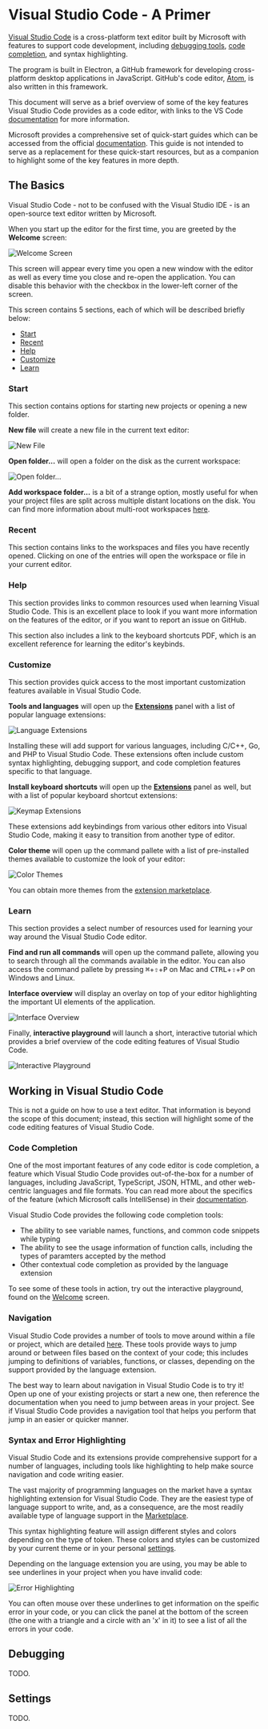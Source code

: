 # Visual Studio Code - A Primer

[Visual Studio Code](http://code.visualstudio.com) is a cross-platform text editor built by Microsoft with features to support code development, including [debugging tools](#Debugging), [code completion](#code-completion), and syntax highlighting.

The program is built in Electron, a GitHub framework for developing cross-platform desktop applications in JavaScript. GitHub's code editor, [Atom](http://atom.io), is also written in this framework.

This document will serve as a brief overview of some of the key features Visual Studio Code provides as a code editor, with links to the VS Code [documentation](https://code.visualstudio.com/docs) for more information.

Microsoft provides a comprehensive set of quick-start guides which can be accessed from the official [documentation](https://code.visualstudio.com/docs). This guide is not intended to serve as a replacement for these quick-start resources, but as a companion to highlight some of the key features in more depth.

## The Basics
Visual Studio Code - not to be confused with the Visual Studio IDE - is an open-source text editor written by Microsoft.

When you start up the editor for the first time, you are greeted by the **Welcome** screen:

![Welcome Screen][welcome-screen]

This screen will appear every time you open a new window with the editor as well as every time you close and re-open the application. You can disable this behavior with the checkbox in the lower-left corner of the screen.

This screen contains 5 sections, each of which will be described briefly below:
- [Start](#start)
- [Recent](#recent)
- [Help](#help)
- [Customize](#customize)
- [Learn](#learn)

### Start
This section contains options for starting new projects or opening a new folder.

**New file** will create a new file in the current text editor:

![New File][new-file]

**Open folder...** will open a folder on the disk as the current workspace:

![Open folder...][open-folder]

**Add workspace folder...** is a bit of a strange option, mostly useful for when your project files are split across multiple distant locations on the disk. You can find more information about multi-root workspaces [here](https://code.visualstudio.com/docs/editor/multi-root-workspaces).

### Recent
This section contains links to the workspaces and files you have recently opened. Clicking on one of the entries will open the workspace or file in your current editor.

### Help
This section provides links to common resources used when learning Visual Studio Code. This is an excellent place to look if you want more information on the features of the editor, or if you want to report an issue on GitHub.

This section also includes a link to the keyboard shortcuts PDF, which is an excellent reference for learning the editor's keybinds.

### Customize
This section provides quick access to the most important customization features available in Visual Studio Code.

**Tools and languages** will open up the [**Extensions**](#extensions) panel with a list of popular language extensions:

![Language Extensions][language-exts]

Installing these will add support for various languages, including C/C++, Go, and PHP to Visual Studio Code. These extensions often include custom syntax highlighting, debugging support, and code completion features specific to that language.

**Install keyboard shortcuts** will open up the [**Extensions**](#extensions) panel as well, but with a list of popular keyboard shortcut extensions:

![Keymap Extensions][keymap-exts]

These extensions add keybindings from various other editors into Visual Studio Code, making it easy to transition from another type of editor.

**Color theme** will open up the command pallete with a list of pre-installed themes available to customize the look of your editor:

![Color Themes][color-themes]

You can obtain more themes from the [extension marketplace](#extensions).

### Learn
This section provides a select number of resources used for learning your way around the Visual Studio Code editor.

**Find and run all commands** will open up the command pallete, allowing you to search through all the commands available in the editor. You can also access the command pallete by pressing <kbd>⌘</kbd>+<kbd>⇧</kbd>+<kbd>P</kbd> on Mac and <kbd>CTRL</kbd>+<kbd>⇧</kbd>+<kbd>P</kbd> on Windows and Linux.

**Interface overview** will display an overlay on top of your editor highlighting the important UI elements of the application.

![Interface Overview][overlay]

Finally, **interactive playground** will launch a short, interactive tutorial which provides a brief overview of the code editing features of Visual Studio Code.

![Interactive Playground][playground]

## Working in Visual Studio Code
This is not a guide on how to use a text editor. That information is beyond the scope of this document; instead, this section will highlight some of the code editing features of Visual Studio Code.

### Code Completion
One of the most important features of any code editor is code completion, a feature which Visual Studio Code provides out-of-the-box for a number of languages, including JavaScript, TypeScript, JSON, HTML, and other web-centric languages and file formats. You can read more about the specifics of the feature (which Microsoft calls IntelliSense) in their [documentation](https://code.visualstudio.com/docs/editor/intellisense).

Visual Studio Code provides the following code completion tools:
- The ability to see variable names, functions, and common code snippets while typing
- The ability to see the usage information of function calls, including the types of paramters accepted by the method
- Other contextual code completion as provided by the language extension

To see some of these tools in action, try out the interactive playground, found on the [Welcome](#welcome) screen.

### Navigation
Visual Studio Code provides a number of tools to move around within a file or project, which are detailed [here](https://code.visualstudio.com/docs/editor/editingevolved). These tools provide ways to jump around or between files based on the context of your code; this includes jumping to definitions of variables, functions, or classes, depending on the support provided by the language extension.

The best way to learn about navigation in Visual Studio Code is to try it! Open up one of your existing projects or start a new one, then reference the documentation when you need to jump between areas in your project. See if Visual Studio Code provides a navigation tool that helps you perform that jump in an easier or quicker manner.

### Syntax and Error Highlighting
Visual Studio Code and its extensions provide comprehensive support for a number of languages, including tools like highlighting to help make source navigation and code writing easier.

The vast majority of programming languages on the market have a syntax highlighting extension for Visual Studio Code. They are the easiest type of language support to write, and, as a consequence, are the most readily available type of language support in the [Marketplace](#extensions).

This syntax highlighting feature will assign different styles and colors depending on the type of token. These colors and styles can be customized by your current theme or in your personal [settings](#settings).

Depending on the language extension you are using, you may be able to see underlines in your project when you have invalid code:

![Error Highlighting][error-underlines]

You can often mouse over these underlines to get information on the speific error in your code, or you can click the panel at the bottom of the screen (the one with a triangle and a circle with an 'x' in it) to see a list of all the errors in your code.

## Debugging
TODO.

## Settings
TODO.

<!--- Images go here. --->
[welcome-screen]: img/welcome.png
[new-file]: img/new-file.png
[open-folder]: img/open-folder.png
[language-exts]: img/language-exts.png
[keymap-exts]: img/keymap-exts.png
[color-themes]: img/color-theme.png
[overlay]: img/overlay.png
[playground]: img/playground.png
[error-underlines]: img/error-underlines.png